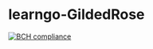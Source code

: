 # learngo-GildedRose
[![BCH compliance](https://bettercodehub.com/edge/badge/philippe-alfaiate/learngo-GildedRose?branch=master)](https://bettercodehub.com/)
